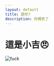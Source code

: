 ```yaml
---
layout: default
title: 是你?
description: 你媽死了
---
```


# 這是小吉😠
![fuck](https://vignette.wikia.nocookie.net/bahapedia/images/e/ef/025c3937969d2ff9591374cb6dcd0cad.JPG/revision/latest/top-crop/width/360/height/450?cb=20180806122947&path-prefix=zh)